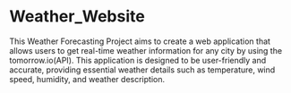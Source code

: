 # Weather_Website
This Weather Forecasting Project aims to create a web application that allows users to get real-time weather information for any city by using the tomorrow.io(API). This application is designed to be user-friendly and accurate, providing essential weather details such as temperature, wind speed, humidity, and weather description.
